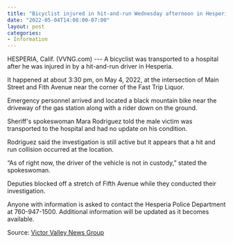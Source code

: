 ```yaml
---
title: "Bicyclist injured in hit-and-run Wednesday afternoon in Hesperia"
date: "2022-05-04T14:08:00-07:00"
layout: post
categories:
- Information
---
```


HESPERIA, Calif. (VVNG.com) --- A bicyclist was transported to a hospital after he was injured in by a hit-and-run driver in Hesperia.

It happened at about 3:30 pm, on May 4, 2022, at the intersection of Main Street and Fith Avenue near the corner of the Fast Trip Liquor.

Emergency personnel arrived and located a black mountain bike near the driveway of the gas station along with a rider down on the ground.

Sheriff's spokeswoman Mara Rodriguez told the male victim was transported to the hospital and had no update on his condition.

Rodriguez said the investigation is still active but it appears that a hit and run collision occurred at the location.

“As of right now, the driver of the vehicle is not in custody,” stated the spokeswoman.

Deputies blocked off a stretch of Fifth Avenue while they conducted their investigation.

Anyone with information is asked to contact the Hesperia Police Department at 760-947-1500. Additional information will be updated as it becomes available.

Source: [Victor Valley News Group](https://www.vvng.com/bicyclist-injured-in-hit-and-run-wednesday-afternoon-in-hesperia/?utm_source=VVNG+Newsletter&utm_campaign=108d37ce67-RSS_EMAIL_CAMPAIGN&utm_medium=email&utm_term=0_f396826d4a-108d37ce67-167415565&ct=t(RSS_EMAIL_CAMPAIGN))